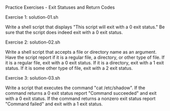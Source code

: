 Practice Exercises - Exit Statuses and Return Codes


Exercise 1: solution-01.sh

Write a shell script that displays "This script will exit with a 0 exit status." Be sure that the script
does indeed exit with a 0 exit status.

Exercise 2: solution-02.sh

Write a shell script that accepts a file or directory name as an argument. Have the script report
if it is a regular file, a directory, or other type of file. If it is a regular file, exit with a 0 exit status.
If it is a directory, exit with a 1 exit status. If it is some other type of file, exit with a 2 exit status.

Exercise 3: solution-03.sh

Write a script that executes the command "cat /etc/shadow". If the command returns a 0 exit
status report "Command succeeded" and exit with a 0 exit status. If the command returns a
non­zero exit status report "Command failed" and exit with a 1 exit status.
